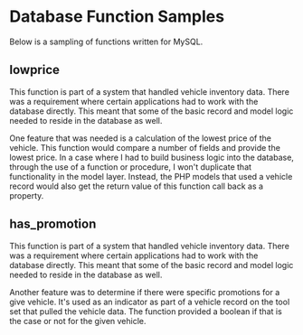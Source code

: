 # Database Function Samples

Below is a sampling of functions written for MySQL. 

## lowprice

This function is part of a system that handled vehicle inventory data. There was a requirement where certain 
applications had to work with the database directly.  This meant that some of the basic record and model logic needed
to reside in the database as well. 

One feature that was needed is a calculation of the lowest price of the vehicle. This function would compare a number
of fields and provide the lowest price. In a case where I had to build business logic into the database, through the
use of a function or procedure, I won't duplicate that functionality in the model layer. Instead, the PHP models that
used a vehicle record would also get the return value of this function call back as a property. 

## has_promotion

This function is part of a system that handled vehicle inventory data. There was a requirement where certain 
applications had to work with the database directly.  This meant that some of the basic record and model logic needed
to reside in the database as well. 

Another feature was to determine if there were specific promotions for a give vehicle. It's used as an indicator as
part of a vehicle record on the tool set that pulled the vehicle data. The function provided a boolean if that is the
case or not for the given vehicle.

